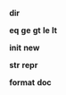 __dir__

__eq__
__ge__
__gt__
__le__
__lt__

__init__
__new__

__str__
__repr__

__format__
__doc__
